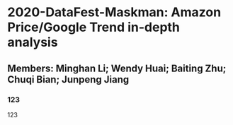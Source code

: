 # 2020-DataFest-Maskman: Amazon Price/Google Trend in-depth analysis

## Members: Minghan Li; Wendy Huai; Baiting Zhu; Chuqi Bian; Junpeng Jiang
### 123
123
